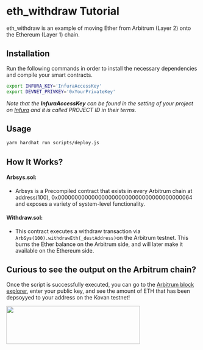 # eth_withdraw Tutorial

eth_withdraw is an example of moving Ether from Arbitrum (Layer 2) onto the Ethereum (Layer 1) chain.

## Installation

Run the following commands in order to install the necessary dependencies and compile your smart contracts.

```bash
export INFURA_KEY='InfuraAccessKey'
export DEVNET_PRIVKEY='0xYourPrivateKey'
```


*Note that the **InfuraAccessKey** can be found in the setting of your project on [Infura](https://infura.io) and it is called PROJECT ID in their terms.*

## Usage

```bash
yarn hardhat run scripts/deploy.js
```


## How It Works?

#### Arbsys.sol:

* Arbsys is a Precompiled contract that exists in every Arbitrum chain at address(100), 0x0000000000000000000000000000000000000064 and exposes a variety of system-level functionality.

####  Withdraw.sol:

* This contract executes a withdraw transaction via `ArbSys(100).withdrawEth(_destAddress)`on the Arbitrum testnet. This burns the Ether balance on the Arbitrum side, and will later make it available on the Ethereum side. 

## Curious to see the output on the Arbitrum chain?

Once the script is successfully executed, you can go to the [Arbitrum block explorer](https://explorer.offchainlabs.com/#/), enter your public key, and see the amount of ETH that has been depsoyyed to your address on the Kovan testnet!

<img align=“center” src="https://offchainlabs.com/c79291eee1a8e736eebd9a2c708dbe44.png" width="350" height="100"> 
